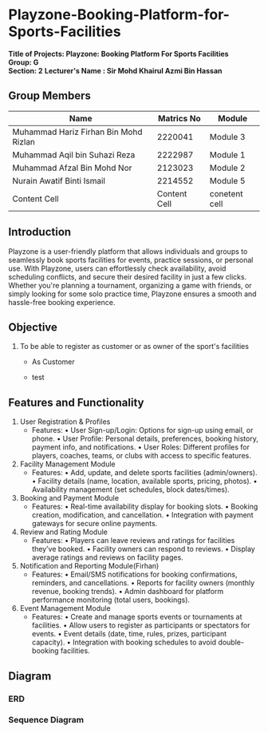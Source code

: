 
# Playzone-Booking-Platform-for-Sports-Facilities  
**Title of Projects: Playzone: Booking Platform For Sports Facilities**  
**Group: G**  
**Section: 2**
**Lecturer's Name : Sir Mohd Khairul Azmi Bin Hassan**  


## Group Members
| Name  | Matrics No | Module |
| ------------- | ------------- | ------------- |
| Muhammad Hariz Firhan Bin Mohd Rizlan  | 2220041  | Module 3 |
| Muhammad Aqil bin Suhazi Reza  | 2222987  | Module 1 |
| Muhammad Afzal Bin Mohd Nor  | 2123023  | Module 2 |
| Nurain Awatif Binti Ismail  | 2214552  | Module 5 |
| Content Cell  | Content Cell  | conetent cell |



## Introduction  
Playzone is a user-friendly platform that allows individuals and groups to seamlessly book sports facilities for events, practice sessions, or personal use. With Playzone, users can effortlessly check availability, avoid scheduling conflicts, and secure their desired facility in just a few clicks. Whether you're planning a tournament, organizing a game with friends, or simply looking for some solo practice time, Playzone ensures a smooth and hassle-free booking experience.  

## Objective  
1. To be able to register as customer or as owner of the sport's facilities
    - As Customer
      
    - test
      
    
## Features and Functionality  
1. User Registration & Profiles
   - Features:
        • User Sign-up/Login: Options for sign-up using email, or phone.
        • User Profile: Personal details, preferences, booking history, payment info, and notifications.
        • User Roles: Different profiles for players, coaches, teams, or clubs with access to specific features.
2. Facility Management Module
   - Features:
         • Add, update, and delete sports facilities (admin/owners).
         • Facility details (name, location, available sports, pricing, photos).
         • Availability management (set schedules, block dates/times).
3. Booking and Payment Module
    - Features:
         • Real-time availability display for booking slots.
         • Booking creation, modification, and cancellation.
         • Integration with payment gateways for secure online payments.
4. Review and Rating Module
    - Features:
         • Players can leave reviews and ratings for facilities they’ve booked.
         • Facility owners can respond to reviews.
         • Display average ratings and reviews on facility pages.
5. Notification and Reporting Module(Firhan)
    - Features:
         • Email/SMS notifications for booking confirmations, reminders, and cancellations.
         • Reports for facility owners (monthly revenue, booking trends).
         • Admin dashboard for platform performance monitoring (total users, bookings).
6. Event Management Module
   - Features:
         • Create and manage sports events or tournaments at facilities.
         • Allow users to register as participants or spectators for events.
         • Event details (date, time, rules, prizes, participant capacity).
         • Integration with booking schedules to avoid double-booking facilities.
## Diagram  
### ERD
### Sequence Diagram

